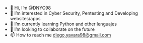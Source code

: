 - 👋 Hi, I’m @DNYC98
- 👀 I’m interested in Cyber Security, Pentesting and Developing websites/apps
- 🌱 I’m currently learning Python and other lenguajes
- 💞️ I’m looking to collaborate on the future
- 📫 How to reach me diego.yavara98@gmail.com

<!---
DNYC98/DNYC98 is a ✨ special ✨ repository because its `README.md` (this file) appears on your GitHub profile.
You can click the Preview link to take a look at your changes.
--->
